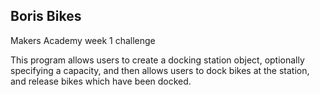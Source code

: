 ## Boris Bikes

Makers Academy week 1 challenge

This program allows users to create a docking station object, optionally
specifying a capacity, and then allows users to dock bikes at the station,
and release bikes which have been docked.
